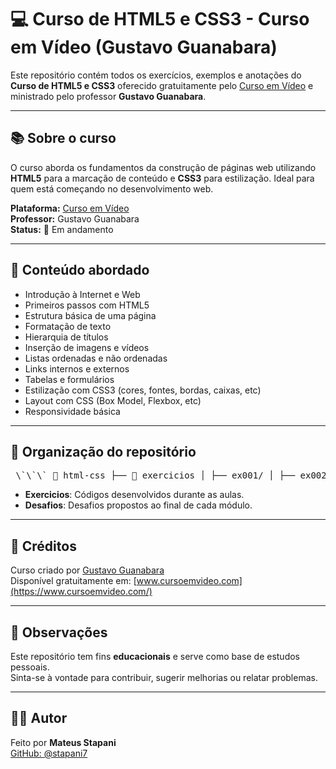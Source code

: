 # 💻 Curso de HTML5 e CSS3 - Curso em Vídeo (Gustavo Guanabara)

Este repositório contém todos os exercícios, exemplos e anotações do **Curso de HTML5 e CSS3** oferecido gratuitamente pelo [Curso em Vídeo](https://www.cursoemvideo.com/) e ministrado pelo professor **Gustavo Guanabara**.

---

## 📚 Sobre o curso

O curso aborda os fundamentos da construção de páginas web utilizando **HTML5** para a marcação de conteúdo e **CSS3** para estilização. Ideal para quem está começando no desenvolvimento web.

**Plataforma:** [Curso em Vídeo](https://www.cursoemvideo.com/)  
**Professor:** Gustavo Guanabara  
**Status:** 📘 Em andamento

---

## 🧠 Conteúdo abordado

- Introdução à Internet e Web
- Primeiros passos com HTML5
- Estrutura básica de uma página
- Formatação de texto
- Hierarquia de títulos
- Inserção de imagens e vídeos
- Listas ordenadas e não ordenadas
- Links internos e externos
- Tabelas e formulários
- Estilização com CSS3 (cores, fontes, bordas, caixas, etc)
- Layout com CSS (Box Model, Flexbox, etc)
- Responsividade básica

---

## 📁 Organização do repositório

<pre> \`\`\` 📂 html-css ├── 📁 exercicios │ ├── ex001/ │ ├── ex002/ │ └── ... ├── 📁 desafios │ ├── d001/ │ ├── d002/ │ └── ... ├── 📄 README.md \`\`\` </pre>

- **Exercicios**: Códigos desenvolvidos durante as aulas.  
- **Desafios**: Desafios propostos ao final de cada módulo.

---

## 🤝 Créditos

Curso criado por [Gustavo Guanabara](https://github.com/gustavoguanabara)  
Disponível gratuitamente em: [www.cursoemvideo.com](https://www.cursoemvideo.com/)

---

## 📌 Observações

Este repositório tem fins **educacionais** e serve como base de estudos pessoais.  
Sinta-se à vontade para contribuir, sugerir melhorias ou relatar problemas.

---

## 🧑‍💻 Autor

Feito por **Mateus Stapani**  
[GitHub: @stapani7](https://github.com/stapani7)

